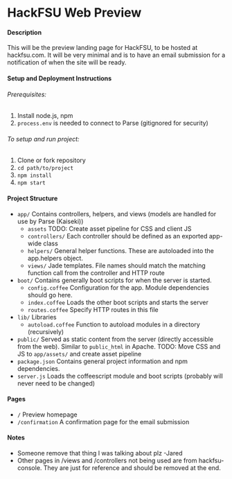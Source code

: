 HackFSU Web Preview
===================

#### Description
This will be the preview landing page for HackFSU, to be hosted at hackfsu.com. It will be very minimal and is to have an email submission for a notification of when the site will be ready. 

#### Setup and Deployment Instructions

###### Prerequisites: 

1. Install node.js, npm
2. `process.env` is needed to connect to Parse (gitignored for security)


###### To setup and run project:

1. Clone or fork repository
2. `cd path/to/project`
3. `npm install`
4. `npm start`

#### Project Structure

* `app/` Contains controllers, helpers, and views (models are handled for use by Parse (Kaiseki))
  * `assets` TODO: Create asset pipeline for CSS and client JS
  * `controllers/` Each controller should be defined as an exported app-wide class
  * `helpers/` General helper functions. These are autoloaded into the app.helpers object.
  * `views/` Jade templates. File names should match the matching function call from the controller and HTTP route
* `boot/` Contains generally boot scripts for when the server is started. 
  * `config.coffee` Configuration for the app. Module dependencies should go here.
  * `index.coffee` Loads the other boot scripts and starts the server
  * `routes.coffee` Specify HTTP routes in this file
* `lib/` Libraries
  * `autoload.coffee` Function to autoload modules in a directory (recursively)
* `public/` Served as static content from the server (directly accessible from the web). Similar to `public_html` in Apache.
    TODO: Move CSS and JS to `app/assets/` and create asset pipeline
* `package.json` Contains general project information and npm dependencies.
* `server.js` Loads the coffeescript module and boot scripts (probably will never need to be changed)

#### Pages
* `/` Preview homepage
* `/confirmation` A confirmation page for the email submission

#### Notes
* Someone remove that thing I was talking about plz -Jared
* Other pages in /views and /controllers not being used are from hackfsu-console. They are just for reference and should be removed at the end.
